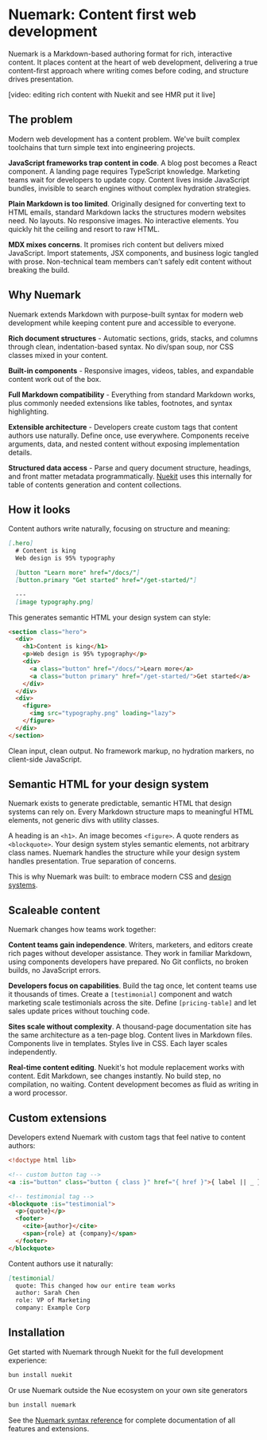 
# Nuemark: Content first web development
Nuemark is a Markdown-based authoring format for rich, interactive content. It places content at the heart of web development, delivering a true content-first approach where writing comes before coding, and structure drives presentation.

[video: editing rich content with Nuekit and see HMR put it live]


## The problem
Modern web development has a content problem. We've built complex toolchains that turn simple text into engineering projects.

**JavaScript frameworks trap content in code**. A blog post becomes a React component. A landing page requires TypeScript knowledge. Marketing teams wait for developers to update copy. Content lives inside JavaScript bundles, invisible to search engines without complex hydration strategies.

**Plain Markdown is too limited**. Originally designed for converting text to HTML emails, standard Markdown lacks the structures modern websites need. No layouts. No responsive images. No interactive elements. You quickly hit the ceiling and resort to raw HTML.

**MDX mixes concerns**. It promises rich content but delivers mixed JavaScript. Import statements, JSX components, and business logic tangled with prose. Non-technical team members can't safely edit content without breaking the build.


## Why Nuemark
Nuemark extends Markdown with purpose-built syntax for modern web development while keeping content pure and accessible to everyone.

**Rich document structures** - Automatic sections, grids, stacks, and columns through clean, indentation-based syntax. No div/span soup, nor CSS classes mixed in your content.

**Built-in components** - Responsive images, videos, tables, and expandable content work out of the box.

**Full Markdown compatibility** - Everything from standard Markdown works, plus commonly needed extensions like tables, footnotes, and syntax highlighting.

**Extensible architecture** - Developers create custom tags that content authors use naturally. Define once, use everywhere. Components receive arguments, data, and nested content without exposing implementation details.

**Structured data access** - Parse and query document structure, headings, and front matter metadata programmatically. [Nuekit](nuekit) uses this internally for table of contents generation and content collections.


## How it looks
Content authors write naturally, focusing on structure and meaning:

```md
[.hero]
  # Content is king
  Web design is 95% typography

  [button "Learn more" href="/docs/"]
  [button.primary "Get started" href="/get-started/"]

  ---
  [image typography.png]
```

This generates semantic HTML your design system can style:

```html
<section class="hero">
  <div>
    <h1>Content is king</h1>
    <p>Web design is 95% typography</p>
    <div>
      <a class="button" href="/docs/">Learn more</a>
      <a class="button primary" href="/get-started/">Get started</a>
    </div>
  </div>
  <div>
    <figure>
      <img src="typography.png" loading="lazy">
    </figure>
  </div>
</section>
```

Clean input, clean output. No framework markup, no hydration markers, no client-side JavaScript.


## Semantic HTML for your design system
Nuemark exists to generate predictable, semantic HTML that design systems can rely on. Every Markdown structure maps to meaningful HTML elements, not generic divs with utility classes.

A heading is an `<h1>`. An image becomes `<figure>`. A quote renders as `<blockquote>`. Your design system styles semantic elements, not arbitrary class names. Nuemark handles the structure while your design system handles presentation. True separation of concerns.

This is why Nuemark was built: to embrace modern CSS and [design systems](/docs/design-systems).


## Scaleable content

Nuemark changes how teams work together:

**Content teams gain independence**. Writers, marketers, and editors create rich pages without developer assistance. They work in familiar Markdown, using components developers have prepared. No Git conflicts, no broken builds, no JavaScript errors.

**Developers focus on capabilities**. Build the tag once, let content teams use it thousands of times. Create a `[testimonial]` component and watch marketing scale testimonials across the site. Define `[pricing-table]` and let sales update prices without touching code.

**Sites scale without complexity**. A thousand-page documentation site has the same architecture as a ten-page blog. Content lives in Markdown files. Components live in templates. Styles live in CSS. Each layer scales independently.

**Real-time content editing**. Nuekit's hot module replacement works with content. Edit Markdown, see changes instantly. No build step, no compilation, no waiting. Content development becomes as fluid as writing in a word processor.

## Custom extensions

Developers extend Nuemark with custom tags that feel native to content authors:

```html
<!doctype html lib>

<!-- custom button tag -->
<a :is="button" class="button { class }" href="{ href }">{ label || _ }</a>

<!-- testimonial tag -->
<blockquote :is="testimonial">
  <p>{quote}</p>
  <footer>
    <cite>{author}</cite>
    <span>{role} at {company}</span>
  </footer>
</blockquote>
```

Content authors use it naturally:

```md
[testimonial]
  quote: This changed how our entire team works
  author: Sarah Chen
  role: VP of Marketing
  company: Example Corp
```


## Installation
Get started with Nuemark through Nuekit for the full development experience:

```bash
bun install nuekit
```

Or use Nuemark outside the Nue ecosystem on your own site generators

```bash
bun install nuemark
```

See the [Nuemark syntax reference](/docs/nuemark-syntax) for complete documentation of all features and extensions.

